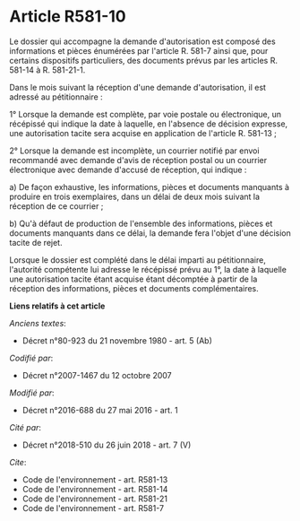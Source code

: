 # Article R581-10

Le dossier qui accompagne la demande d'autorisation est composé des informations et pièces énumérées par l'article R. 581-7
ainsi que, pour certains dispositifs particuliers, des documents prévus par les articles R. 581-14 à R. 581-21-1. 

Dans le mois suivant la réception d'une demande d'autorisation, il est adressé au pétitionnaire : 

1° Lorsque la demande est complète, par voie postale ou électronique, un récépissé qui indique la date à laquelle, en
l'absence de décision expresse, une autorisation tacite sera acquise en application de l'article R. 581-13 ; 

2° Lorsque la demande est incomplète, un courrier notifié par envoi recommandé avec demande d'avis de réception postal ou un
courrier électronique avec demande d'accusé de réception, qui indique : 

a) De façon exhaustive, les informations, pièces et documents manquants à produire en trois exemplaires, dans un délai de
deux mois suivant la réception de ce courrier ; 

b) Qu'à défaut de production de l'ensemble des informations, pièces et documents manquants dans ce délai, la demande fera
l'objet d'une décision tacite de rejet. 

Lorsque le dossier est complété dans le délai imparti au pétitionnaire, l'autorité compétente lui adresse le récépissé prévu
au 1°, la date à laquelle une autorisation tacite étant acquise étant décomptée à partir de la réception des informations,
pièces et documents complémentaires.

**Liens relatifs à cet article**

_Anciens textes_:

  - Décret n°80-923 du 21 novembre 1980 - art. 5 (Ab)

_Codifié par_:

  - Décret n°2007-1467 du 12 octobre 2007

_Modifié par_:

  - Décret n°2016-688 du 27 mai 2016 - art. 1

_Cité par_:

  - Décret n°2018-510 du 26 juin 2018 - art. 7 (V)

_Cite_:

  - Code de l'environnement - art. R581-13
  - Code de l'environnement - art. R581-14
  - Code de l'environnement - art. R581-21
  - Code de l'environnement - art. R581-7
